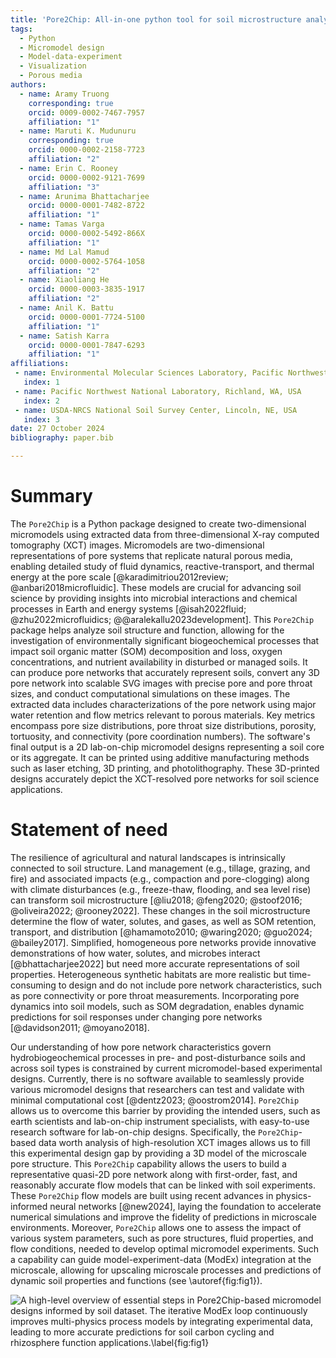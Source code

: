 ```yaml
---
title: 'Pore2Chip: All-in-one python tool for soil microstructure analysis and micromodel design'
tags:
  - Python
  - Micromodel design
  - Model-data-experiment
  - Visualization
  - Porous media
authors:
  - name: Aramy Truong
    corresponding: true
    orcid: 0009-0002-7467-7957
    affiliation: "1"
  - name: Maruti K. Mudunuru
    corresponding: true
    orcid: 0000-0002-2158-7723
    affiliation: "2"
  - name: Erin C. Rooney
    orcid: 0000-0002-9121-7699
    affiliation: "3"
  - name: Arunima Bhattacharjee
    orcid: 0000-0001-7482-8722
    affiliation: "1"
  - name: Tamas Varga
    orcid: 0000-0002-5492-866X
    affiliation: "1"
  - name: Md Lal Mamud
    orcid: 0000-0002-5764-1058
    affiliation: "2"
  - name: Xiaoliang He
    orcid: 0000-0003-3835-1917
    affiliation: "2"
  - name: Anil K. Battu
    orcid: 0000-0001-7724-5100
    affiliation: "1"
  - name: Satish Karra
    orcid: 0000-0001-7847-6293
    affiliation: "1"
affiliations:
 - name: Environmental Molecular Sciences Laboratory, Pacific Northwest National Laboratory, Richland, WA, USA
   index: 1
 - name: Pacific Northwest National Laboratory, Richland, WA, USA
   index: 2
 - name: USDA-NRCS National Soil Survey Center, Lincoln, NE, USA
   index: 3
date: 27 October 2024
bibliography: paper.bib

---
```


# Summary

The `Pore2Chip` is a Python package designed to create two-dimensional micromodels using extracted data from three-dimensional X-ray computed tomography (XCT) images. 
Micromodels are two-dimensional representations of pore systems that replicate natural porous media, enabling detailed study of fluid dynamics, reactive-transport, and thermal energy at the pore scale [@karadimitriou2012review; @anbari2018microfluidic]. 
These models are crucial for advancing soil science by providing insights into microbial interactions and chemical processes in Earth and energy systems [@isah2022fluid; @zhu2022microfluidics; @@aralekallu2023development].
This `Pore2Chip` package helps analyze soil structure and function, allowing for the investigation of environmentally significant biogeochemical processes that impact soil organic matter (SOM) decomposition and loss, oxygen concentrations, and nutrient availability in disturbed or managed soils.
It can produce pore networks that accurately represent soils, convert any 3D pore network into scalable SVG images with precise pore and pore throat sizes, and conduct computational simulations on these images. 
The extracted data includes characterizations of the pore network using major water retention and flow metrics relevant to porous materials. 
Key metrics encompass pore size distributions, pore throat size distributions, porosity, tortuosity, and connectivity (pore coordination numbers).
The software's final output is a 2D lab-on-chip micromodel designs representing a soil core or its aggregate. It can be printed using additive manufacturing methods such as laser etching, 3D printing, and photolithography. 
These 3D-printed designs accurately depict the XCT-resolved pore networks for soil science applications.

# Statement of need

The resilience of agricultural and natural landscapes is intrinsically connected to soil structure. 
Land management (e.g., tillage, grazing, and fire) and associated impacts (e.g., compaction and pore-clogging) along with climate disturbances (e.g., freeze-thaw, flooding, and sea level rise) can transform soil microstructure [@liu2018; @feng2020; @stoof2016; @oliveira2022; @rooney2022]. 
These changes in the soil microstructure determine the flow of water, solutes, and gases, as well as SOM retention, transport, and distribution [@hamamoto2010; @waring2020; @guo2024; @bailey2017]. 
Simplified, homogeneous pore networks provide innovative demonstrations of how water, solutes, and microbes interact [@bhattacharjee2022] but need more accurate representations of soil properties. 
Heterogeneous synthetic habitats are more realistic but time-consuming to design and do not include pore network characteristics, such as pore connectivity or pore throat measurements. 
Incorporating pore dynamics into soil models, such as SOM degradation, enables dynamic predictions for soil responses under changing pore networks [@davidson2011; @moyano2018].

Our understanding of how pore network characteristics govern hydrobiogeochemical processes in pre- and post-disturbance soils and across soil types is constrained by current micromodel-based experimental designs. Currently, there is no software available to seamlessly provide various micromodel designs that researchers can test and validate with minimal computational cost [@dentz2023; @oostrom2014]. 
`Pore2Chip` allows us to overcome this barrier by providing the intended users, such as earth scientists and lab-on-chip instrument specialists, with easy-to-use research software for lab-on-chip designs. 
Specifically, the `Pore2Chip`-based data worth analysis of high-resolution XCT images allows us to fill this experimental design gap by providing a 3D model of the microscale pore structure. 
This `Pore2Chip` capability allows the users to build a representative quasi-2D pore network along with first-order, fast, and reasonably accurate flow models that can be linked with soil experiments. 
These `Pore2Chip` flow models are built using recent advances in physics-informed neural networks [@new2024], laying the foundation to accelerate numerical simulations and improve the fidelity of predictions in microscale environments. 
Moreover, `Pore2Chip` allows one to assess the impact of various system parameters, such as pore structures, fluid properties, and flow conditions, needed to develop optimal micromodel experiments. 
Such a capability can guide model-experiment-data (ModEx) integration at the microscale, allowing for upscaling microscale processes and predictions of dynamic soil properties and functions (see \autoref{fig:fig1}).

![A high-level overview of essential steps in Pore2Chip-based micromodel designs informed by soil dataset. 
The iterative ModEx loop continuously improves multi-physics process models by integrating experimental data, leading to more accurate predictions for soil carbon cycling and rhizosphere function applications.\label{fig:fig1}](figures/2_ModEx_Loop_SoilChip.png)

